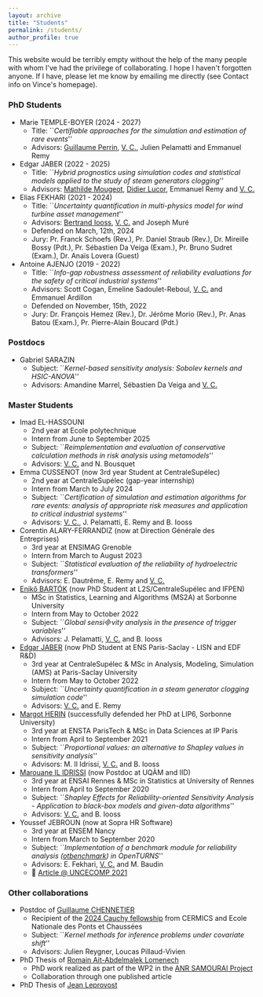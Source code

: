 ```yaml
---
layout: archive
title: "Students"
permalink: /students/
author_profile: true
---
```


This website would be terribly empty without the help of the many people with whom I've had the privilege of collaborating. I hope I haven't forgotten anyone.
If I have, please let me know by emailing me directly (see Contact info on Vince's homepage).

### PhD Students
* Marie TEMPLE-BOYER (2024 - 2027)
  - Title: ``_Certifiable approaches for the simulation and estimation of rare events_''
  - Advisors: [Guillaume Perrin](https://pagespro.univ-gustave-eiffel.fr/guillaume-perrin), <ins> V. C.</ins>, Julien Pelamatti and Emmanuel Remy
* Edgar JABER (2022 - 2025)
  - Title: ``_Hybrid prognostics using simulation codes and statistical models applied to the study of steam generators clogging_''
  - Advisors: [Mathilde Mougeot](https://sites.google.com/site/mougeotmathilde/), [Didier Lucor](https://perso.lisn.upsaclay.fr/lucor/), Emmanuel Remy and <ins> V. C.</ins>
* Elias FEKHARI (2021 - 2024)
  - Title: ``_Uncertainty quantification in multi-physics model for wind turbine asset management_''
  - Advisors: [Bertrand Iooss](https://biooss1.wixsite.com/bertrand), <ins> V. C.</ins> and Joseph Muré
  - Defended on March, 12th, 2024
  - Jury: Pr. Franck Schoefs (Rev.), Pr. Daniel Straub (Rev.), Dr. Mireille Bossy (Pdt.), Pr. Sébastien Da Veiga (Exam.), Pr. Bruno Sudret (Exam.), Dr. Anaïs Lovera (Guest)
* Antoine AJENJO (2019 - 2022)
  - Title: ``_Info-gap robustness assessment of reliability evaluations for the safety of critical industrial systems_''
  - Advisors: Scott Cogan, Emeline Sadoulet-Reboul, <ins> V. C.</ins> and Emmanuel Ardillon
  - Defended on November, 15th, 2022
  - Jury: Dr. François Hemez (Rev.), Dr. Jérôme Morio (Rev.), Pr. Anas Batou (Exam.), Pr. Pierre-Alain Boucard (Pdt.)

### Postdocs
* Gabriel SARAZIN
  - Subject: ``_Kernel-based sensitivity analysis: Sobolev kernels and HSIC-ANOVA_''
  - Advisors: Amandine Marrel, Sébastien Da Veiga and <ins> V. C.</ins>

### Master Students
* Imad EL-HASSOUNI
  - 2nd year at Ecole polytechnique
  - Intern from June to September 2025
  - Subject: ``_Reimplementation and evaluation of conservative calculation methods in risk analysis using metamodels_''
  - Advisors: <ins> V. C.</ins> and N. Bousquet
* Emma CUSSENOT (now 3rd year Student at CentraleSupélec)
  - 2nd year at CentraleSupélec (gap-year internship)
  - Intern from March to July 2024
  - Subject: ``_Certification of simulation and estimation algorithms for rare events: analysis of appropriate risk measures and application to critical industrial systems_''
  - Advisors: <ins> V. C.</ins>, J. Pelamatti, E. Remy and B. Iooss
* Corentin ALARY-FERRANDIZ (now at Direction Générale des Entreprises)
  - 3rd year at ENSIMAG Grenoble
  - Intern from March to August 2023
  - Subject: ``_Statistical evaluation of the reliability of hydroelectric transformers_''
  - Advisors: E. Dautrême, E. Remy and <ins> V. C.</ins>
* [Enikő BARTÓK](https://l2s.centralesupelec.fr/u/bartok-eniko/) (now PhD Student at L2S/CentraleSupélec and IFPEN)
  - MSc in Statistics, Learning and Algorithms (MS2A) at Sorbonne University
  - Intern from May to October 2022
  - Subject: ``_Global sensivity analysis in the presence of trigger variables_''
  - Advisors: J. Pelamatti, <ins> V. C.</ins> and B. Iooss
* [Edgar JABER](https://edgarjaber.github.io/) (now PhD Student at ENS Paris-Saclay - LISN and EDF R&D)
  - 3rd year at CentraleSupélec & MSc in Analysis, Modeling, Simulation (AMS) at Paris-Saclay University
  - Intern from May to October 2022
  - Subject: ``_Uncertainty quantification in a steam generator clogging simulation code_''
  - Advisors: <ins> V. C.</ins> and E. Remy
* [Margot HERIN](https://sites.google.com/view/margotherin/about) (successfully defended her PhD at LIP6, Sorbonne University)
  - 3rd year at ENSTA ParisTech & MSc in Data Sciences at IP Paris
  - Intern from April to September 2021
  - Subject: ``_Proportional values: an alternative to Shapley values in sensitivity analysis_''
  - Advisors: M. Il Idrissi, <ins> V. C.</ins> and B. Iooss
* [Marouane IL IDRISSI](https://marouaneilidrissi.com/en/home) (now Postdoc at UQÀM and IID)
  - 3rd year at ENSAI Rennes & MSc in Statistics at University of Rennes
  - Intern from April to September 2020
  - Subject: ``_Shapley Effects for Reliability-oriented Sensitivity Analysis - Application to black-box models and given-data algorithms_''
  - Advisors: <ins> V. C.</ins> and B. Iooss
* Youssef JEBROUN (now at Sopra HR Software)
  - 3rd year at ENSEM Nancy
  - Intern from March to September 2020
  - Subject: ``_Implementation of a benchmark module for reliability analysis ([otbenchmark](https://github.com/openturns/otbenchmark)) in OpenTURNS_''
  - Advisors: E. Fekhari, <ins> V. C.</ins> and M. Baudin
  - :paperclip: [Article @ UNCECOMP 2021](https://uq.math.cnrs.fr/media/uc21_19093.pdf)
     
### Other collaborations
* Postdoc of [Guillaume CHENNETIER](https://guillaumechennetier.owlstown.net/)
  - Recipient of the [2024 Cauchy fellowship](https://cermics-lab.enpc.fr/cauchy-fellowship/) from CERMICS and Ecole Nationale des Ponts et Chaussées
  - Subject: ``_Kernel methods for inference problems under covariate shift_''
  - Advisors: Julien Reygner, Loucas Pillaud-Vivien
* PhD Thesis of [Romain Ait-Abdelmalek Lomenech](https://l2s.centralesupelec.fr/u/ait-abdelmalek-lomenech-romain/)
  - PhD work realized as part of the WP2 in the [ANR SAMOURAI Project](https://uq.math.cnrs.fr/anr-samourai#560e1246ab826b0a0cff219b8e62e808)
  - Collaboration through one published article
* PhD Thesis of [Jean Leprovost](https://lamcos.insa-lyon.fr/fiche_personnelle.php?p=23_1&L=1&Numpers=2403)
